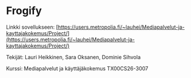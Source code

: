 # Frogify

Linkki sovellukseen: [https://users.metropolia.fi/~lauhei/Mediapalvelut-ja-kayttajakokemus/Project/](https://users.metropolia.fi/~lauhei/Mediapalvelut-ja-kayttajakokemus/Project/)

Tekijät: Lauri Heikkinen, Sara Oksanen, Dominie Sihvola

Kurssi: Mediapalvelut ja käyttäjäkokemus TX00CS26-3007
